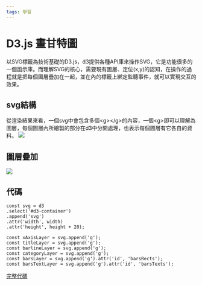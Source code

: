 ```yaml
---
tags: 學習
---
```


# D3.js 畫甘特圖

以SVG標籤為技術基礎的D3.js，d3提供各種API庫來操作SVG，它是功能很多的一個函示庫。而理解SVG的核心，需要現有圖層、定位(x,y)的認知，在操作的過程就是把每個圖層疊加在一起，並在內的標籤上綁定監聽事件，就可以實現交互的效果。

## svg結構
從渲染結果來看，一個svg中會包含多個\<g\>\</g\>的內容，一個\<g\>即可以理解為圖層，每個圖層內所繪製的部分在d3中分開處理，也表示每個圖層有它各自的資料。
![](https://i.imgur.com/OVKNZV9.png)

## 圖層疊加
![](https://i.imgur.com/uhIyg14.png)

## 代碼

```
const svg = d3
.select('#d3-container')
.append('svg')
.attr('width', width)
.attr('height', height + 20);

const xAxisLayer = svg.append('g');
const titleLayer = svg.append('g');
const barlineLayer = svg.append('g');
const categoryLayer = svg.append('g');
const barsLayer = svg.append('g').attr('id', 'barsRects');
const barsTextLayer = svg.append('g').attr('id', 'barsTexts');

```
[完整代碼](https://github.com/lian0103/nuxt3-notes/blob/main/components/GanttChart.vue)